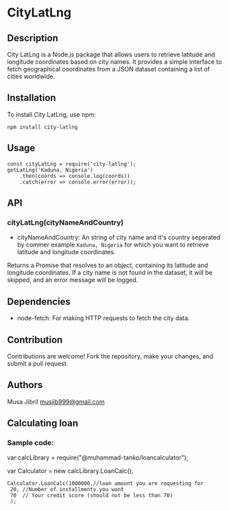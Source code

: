# CityLatLng

## Description

City LatLng is a Node.js package that allows users to retrieve latitude and longitude coordinates based on city names. It provides a simple interface to fetch geographical coordinates from a JSON dataset containing a list of cities worldwide.

## Installation

To install City LatLng, use npm:
    
    npm install city-latlng

## Usage

    const cityLatLng = require('city-latlng');
    getLatLng('Kaduna, Nigeria')
        .then(coords => console.log(coords))
        .catch(error => console.error(error));

## API
### cityLatLng(cityNameAndCountry)

 - cityNameAndCountry: An string of city name and it's country seperated by commer example `Kaduna, Nigeria` for which you want to retrieve latitude and longitude coordinates.

Returns a Promise that resolves to an object, containing its latitude and longitude coordinates. If a city name is not found in the dataset, it will be skipped, and an error message will be logged.

## Dependencies

- node-fetch: For making HTTP requests to fetch the city data.

## Contribution

Contributions are welcome! Fork the repository, make your changes, and submit a pull request.

## Authors

Musa Jibril [musjib999@gmail.com](mailto:musjib999@gmail.com)






## Calculating loan

### Sample code:

var calcLibrary = require("@muhammad-tanko/loancalculator");

var Calculator = new calcLibrary.LoanCalc();

    Calculator.LoanCalc(1000000,//loan amount you are requesting for
     20, //Number of installments you want 
     70  // Your credit score (should not be less than 70)
     );


